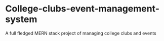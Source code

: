 # College-clubs-event-management-system
A full fledged MERN stack project of managing college clubs and events
